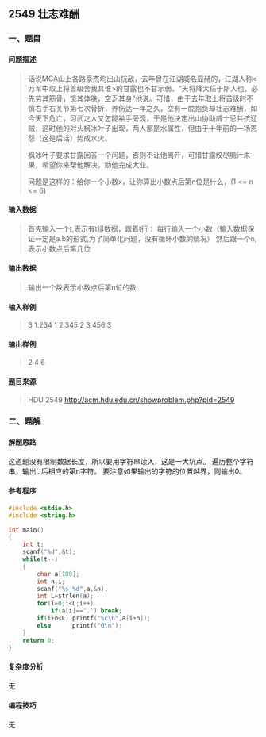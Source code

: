## 2549 壮志难酬

### 一、题目

#### 问题描述

> 话说MCA山上各路豪杰均出山抗敌，去年曾在江湖威名显赫的，江湖人称<万军中取上将首级舍我其谁>的甘露也不甘示弱，“天将降大任于斯人也，必先劳其筋骨，饿其体肤，空乏其身”他说。可惜，由于去年取上将首级时不慎右手右关节第七次骨折，养伤达一年之久，空有一腔抱负却壮志难酬，如今天下危亡，习武之人又怎能袖手旁观，于是他决定出山协助威士忌共抗辽贼，这时他的对头枫冰叶子出现，两人都是水属性，但由于十年前的一场恩怨（这是后话）势成水火。
>
>  枫冰叶子要求甘露回答一个问题，否则不让他离开，可惜甘露绞尽脑汁未果，希望你来帮他解决，助他完成大业。
>
> 问题是这样的：给你一个小数x，让你算出小数点后第n位是什么，(1 <= n <= 6)
#### 输入数据

> 首先输入一个t,表示有t组数据，跟着t行：
> 每行输入一个小数（输入数据保证一定是a.b的形式,为了简单化问题，没有循环小数的情况）
> 然后跟一个n,表示小数点后第几位
#### 输出数据

> 输出一个数表示小数点后第n位的数

#### 输入样例

> 3
> 1.234 1
> 2.345 2
> 3.456 3
#### 输出样例

> 2
> 4
> 6


#### 题目来源

> HDU 2549 http://acm.hdu.edu.cn/showproblem.php?pid=2549

### 二、题解

#### 解题思路

这道题没有限制数据长度，所以要用字符串读入，这是一大坑点。
遍历整个字符串，输出'.'后相应的第n字符。
要注意如果输出的字符的位置越界，则输出0。

#### 参考程序

```c
#include <stdio.h>
#include <string.h>

int main()
{
    int t;
    scanf("%d",&t);
    while(t--)
    {
        char a[100];
        int n,i;
        scanf("%s %d",a,&n);
        int L=strlen(a);
        for(i=0;i<L;i++)
            if(a[i]=='.') break;
        if(i+n<L) printf("%c\n",a[i+n]);
        else      printf("0\n");
    }
    return 0;
}


```

#### 复杂度分析

无

#### 编程技巧

无